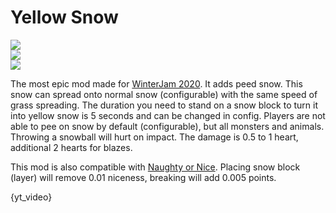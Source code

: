 # Yellow Snow
[![](https://badges.moddingx.org/modrinth/downloads/yellow-snow?style=flat)](https://modrinth.com/mod/yellow-snow)  
[![](https://badges.moddingx.org/curseforge/downloads/420856?style=flat)](https://www.curseforge.com/minecraft/mc-mods/yellow-snow)  
[![](https://img.shields.io/github/issues-raw/ChaoticTrials/YellowSnow?style=flat-square)](https://github.com/ChaoticTrials/YellowSnow)

The most epic mod made for [WinterJam 2020](https://www.curseforge.com/minecraft/modpacks/mmds-winterjam-2020). It
adds peed snow. This snow can spread onto normal snow (configurable) with the same speed of grass spreading. The 
duration you need to stand on a snow block to turn it into yellow snow is 5 seconds and can be changed in config.
Players are not able to pee on snow by default (configurable), but all monsters and animals.
Throwing a snowball will hurt on impact. The damage is 0.5 to 1 heart, additional 2 hearts for blazes.

This mod is also compatible with [Naughty or Nice](https://www.curseforge.com/minecraft/mc-mods/naughty-or-nice). 
Placing snow block (layer) will remove 0.01 niceness, breaking will add 0.005 points.

{yt_video}